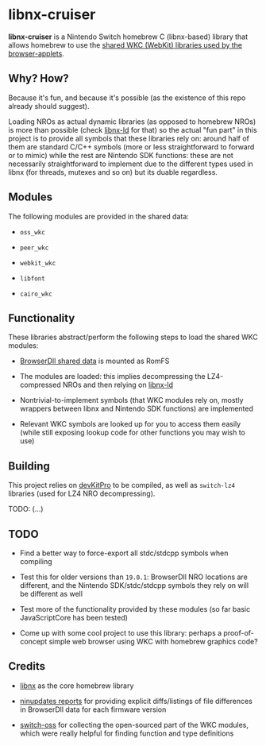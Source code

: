 # libnx-cruiser

**libnx-cruiser** is a Nintendo Switch homebrew C (libnx-based) library that allows homebrew to use the [shared WKC (WebKit) libraries used by the browser-applets](https://switchbrew.org/wiki/Internet_Browser#OSS).

## Why? How?

Because it's fun, and because it's possible (as the existence of this repo already should suggest).

Loading NROs as actual dynamic libraries (as opposed to homebrew NROs) is more than possible (check [libnx-ld](../libnx-ld/) for that) so the actual "fun part" in this project is to provide all symbols that these libraries rely on: around half of them are standard C/C++ symbols (more or less straightforward to forward or to mimic) while the rest are Nintendo SDK functions: these are not necessarily straightforward to implement due to the different types used in libnx (for threads, mutexes and so on) but its duable regardless.

## Modules

The following modules are provided in the shared data:

- `oss_wkc`

- `peer_wkc`

- `webkit_wkc`

- `libfont`

- `cairo_wkc`

## Functionality

These libraries abstract/perform the following steps to load the shared WKC modules:

- [BrowserDll shared data](http://switchbrew.org/wiki/Title_list#System_Data_Archives) is mounted as RomFS

- The modules are loaded: this implies decompressing the LZ4-compressed NROs and then relying on [libnx-ld](../libnx-ld/)

- Nontrivial-to-implement symbols (that WKC modules rely on, mostly wrappers between libnx and Nintendo SDK functions) are implemented

- Relevant WKC symbols are looked up for you to access them easily (while still exposing lookup code for other functions you may wish to use)

## Building

This project relies on [devKitPro](https://devkitpro.org/) to be compiled, as well as `switch-lz4` libraries (used for LZ4 NRO decompressing).

TODO: (...)

## TODO

- Find a better way to force-export all stdc/stdcpp symbols when compiling

- Test this for older versions than `19.0.1`: BrowserDll NRO locations are different, and the Nintendo SDK/stdc/stdcpp symbols they rely on will be different as well

- Test more of the functionality provided by these modules (so far basic JavaScriptCore has been tested)

- Come up with some cool project to use this library: perhaps a proof-of-concept simple web browser using WKC with homebrew graphics code?

## Credits

- [libnx](https://github.com/switchbrew/libnx) as the core homebrew library

- [ninupdates reports](https://yls8.mtheall.com/ninupdates/reports.php) for providing explicit diffs/listings of file differences in BrowserDll data for each firmware version

- [switch-oss](https://github.com/reswitched/switch-oss) for collecting the open-sourced part of the WKC modules, which were really helpful for finding function and type definitions
